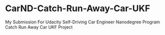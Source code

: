 # CarND-Catch-Run-Away-Car-UKF
My Submission For Udacity Self-Driving Car Engineer Nanodegree Program Catch Run Away Car UKF Project
